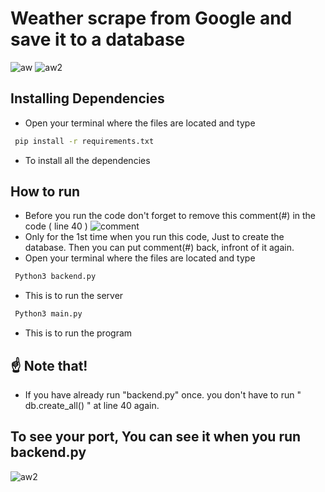 # Weather scrape from Google and save it to a database
![aw](https://cdn.discordapp.com/attachments/981070079624097882/1088774536280940675/Screenshot_2566-03-24_at_21.41.10.png?ex=666c1e4d&is=666acccd&hm=de9c672c7fb86ba8ea47053a21daa3bcdc523d6f697d56affae8f68b63092642&)
![aw2](https://cdn.discordapp.com/attachments/981070079624097882/1088770548345086032/Screenshot_2566-03-24_at_21.03.56.png?ex=666c1a97&is=666ac917&hm=82c93ee032e3286df45c3a0348dba9dc2a513bde10ac330c5228f31696d6eb81&)


## Installing Dependencies 

 - Open your terminal where the files are located and type
 ```bash
  pip install -r requirements.txt
```
- To install all the dependencies 

 ## How to run
 - Before you run the code don't forget to remove this comment(#) in the code ( line 40 )
 ![comment](https://cdn.discordapp.com/attachments/981070079624097882/1088772468325503017/Screenshot_2566-03-24_at_21.32.40.png?ex=666c1c60&is=666acae0&hm=bf24162e459c59f5f640f8c78d244e36e2c02abab6e6ccb00cfca916c7153b9c&)
 - Only for the 1st time when you run this code, Just to create the database. Then you can put comment(#) back, infront of it again.
 - Open your terminal where the files are located and type
 ```bash
  Python3 backend.py 
```
- This is to run the server
 ```bash
  Python3 main.py 
```
- This is to run the program 



## ☝️ Note that!
- If you have already run "backend.py" once. you don't have to run " db.create_all() " at line 40 again.


## To see your port, You can see it when you run backend.py
![aw2](https://cdn.discordapp.com/attachments/981070079624097882/1085537145214750730/Screenshot_2566-03-15_at_23.16.16.png?ex=666c34bf&is=666ae33f&hm=ecbe18a1a241758774b6e8c059c792f82d5126d4e2881bb3dfd02c1746c2369c&)


